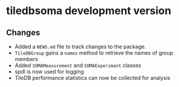 # tiledbsoma development version

## Changes

* Added a `NEWS.md` file to track changes to the package.
* `TileDBGroup` gains a `names` method to retrieve the names of group members
* Added `SOMAMeasurement` and `SOMAExperiment` classes
* spdl is now used for logging
* TileDB performance statistics can now be collected for analysis
